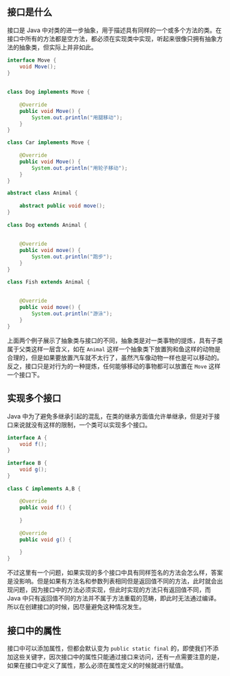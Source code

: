 ## 接口是什么

接口是 Java 中对类的进一步抽象，用于描述具有同样的一个或多个方法的类。在接口中所有的方法都是空方法，都必须在实现类中实现，听起来很像只拥有抽象方法的抽象类，但实际上并非如此。

```java
interface Move {  
    void Move();  
}  
  
  
class Dog implements Move {  
  
    @Override  
    public void Move() {  
        System.out.println("用腿移动");  
    }  
}

class Car implements Move {  
  
    @Override  
    public void Move() {  
        System.out.println("用轮子移动");  
    }  
}
```

```java
abstract class Animal {  
  
    abstract public void move();  
}  
  
class Dog extends Animal {  
  
  
    @Override  
    public void move() {  
        System.out.println("跑步");  
    }  
}

class Fish extends Animal {  
  
  
    @Override  
    public void move() {  
        System.out.println("游泳");  
    }  
}
```

上面两个例子展示了抽象类与接口的不同，抽象类是对一类事物的提炼，具有子类属于父类这样一层含义，如在 `Animal` 这样一个抽象类下放置狗和鱼这样的动物是合理的，但是如果要放置汽车就不太行了，虽然汽车像动物一样也是可以移动的。反之，接口只是对行为的一种提炼，任何能够移动的事物都可以放置在 `Move` 这样一个接口下。

## 实现多个接口

Java 中为了避免多继承引起的混乱，在类的继承方面值允许单继承，但是对于接口来说就没有这样的限制，一个类可以实现多个接口。

```java
interface A {  
    void f();  
}  
  
interface B {  
    void g();  
}  
  
class C implements A,B {  
  
    @Override  
    public void f() {  
          
    }  
  
    @Override  
    public void g() {  
  
    }  
}
```

不过这里有一个问题，如果实现的多个接口中具有同样签名的方法会怎么样，答案是没影响。但是如果有方法名和参数列表相同但是返回值不同的方法，此时就会出现问题，因为接口中的方法必须实现，但此时实现的方法只有返回值不同，而 Java 中只有返回值不同的方法并不属于方法重载的范畴，即此时无法通过编译。所以在创建接口的时候，因尽量避免这种情况发生。

## 接口中的属性

接口中可以添加属性，但都会默认变为 `public static final` 的，即使我们不添加这些关键字，因次接口中的属性只能通过接口来访问，还有一点需要注意的是，如果在接口中定义了属性，那么必须在属性定义的时候就进行赋值。

